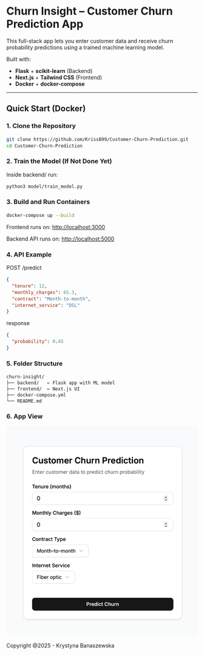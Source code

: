 # Churn Insight – Customer Churn Prediction App

This full-stack app lets you enter customer data and receive churn probability predictions using a trained machine learning model.

Built with:

- **Flask** + **scikit-learn** (Backend)
- **Next.js** + **Tailwind CSS** (Frontend)
- **Docker** + **docker-compose**

---

## Quick Start (Docker)

### 1. Clone the Repository

```bash
git clone https://github.com/KrissB99/Customer-Churn-Prediction.git
cd Customer-Churn-Prediction
```

### 2. Train the Model (If Not Done Yet)

Inside backend/ run:

```bash
python3 model/train_model.py
```

### 3. Build and Run Containers

```bash
docker-compose up --build
```

Frontend runs on: [http://localhost:3000](http://localhost:3000)

Backend API runs on: [http://localhost:5000](http://localhost:5000/docs#)

### 4. API Example

POST /predict

```json
{
  "tenure": 12,
  "monthly_charges": 65.3,
  "contract": "Month-to-month",
  "internet_service": "DSL"
}
```

response

```json
{
  "probability": 0.45
}
```

### 5. Folder Structure

```vbnet
churn-insight/
├── backend/   ← Flask app with ML model
├── frontend/  ← Next.js UI
├── docker-compose.yml
└── README.md
```

### 6. App View

![Main App View](/pictures/Screenshot%202025-05-28%20at%2013.45.39.png)

Copyright @2025 - Krystyna Banaszewska
